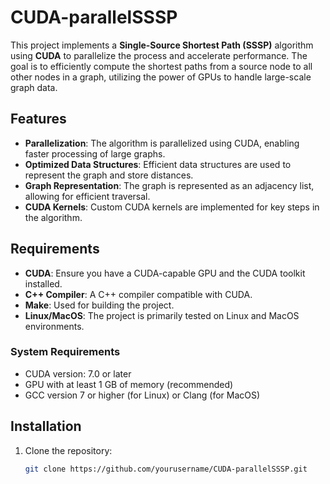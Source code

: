 # CUDA-parallelSSSP

This project implements a **Single-Source Shortest Path (SSSP)** algorithm using **CUDA** to parallelize the process and accelerate performance. The goal is to efficiently compute the shortest paths from a source node to all other nodes in a graph, utilizing the power of GPUs to handle large-scale graph data.

## Features

- **Parallelization**: The algorithm is parallelized using CUDA, enabling faster processing of large graphs.
- **Optimized Data Structures**: Efficient data structures are used to represent the graph and store distances.
- **Graph Representation**: The graph is represented as an adjacency list, allowing for efficient traversal.
- **CUDA Kernels**: Custom CUDA kernels are implemented for key steps in the algorithm.

## Requirements

- **CUDA**: Ensure you have a CUDA-capable GPU and the CUDA toolkit installed.
- **C++ Compiler**: A C++ compiler compatible with CUDA.
- **Make**: Used for building the project.
- **Linux/MacOS**: The project is primarily tested on Linux and MacOS environments.

### System Requirements

- CUDA version: 7.0 or later
- GPU with at least 1 GB of memory (recommended)
- GCC version 7 or higher (for Linux) or Clang (for MacOS)

## Installation

1. Clone the repository:

   ```bash
   git clone https://github.com/yourusername/CUDA-parallelSSSP.git
